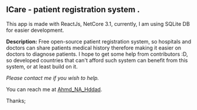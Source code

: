 ## **ICare - patient registration system** .

This app is made with ReactJs, NetCore 3.1, currently, I am using SQLite DB for easier development.

**Description:**
Free open-source patient registration system, so hospitals and doctors can share patients medical history therefore making it easier on doctors to diagnose patients.
I hope to get some help from contributors :D, so developed countries that can't afford such system can benefit from this system, or at least build on it.

_Please contact me if you wish to help._

You can reach me at [Ahmd_NA_Hddad](https://twitter.com/Ahmad_Na_Hddad).

Thanks;
